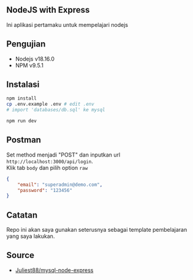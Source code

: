 ## NodeJS with Express
Ini aplikasi pertamaku untuk mempelajari nodejs <br>

## Pengujian
- Nodejs v18.16.0
- NPM v9.5.1

## Instalasi
```sh
npm install
cp .env.example .env # edit .env
# import 'databases/db.sql' ke mysql

npm run dev
```

## Postman
Set method menjadi "POST" dan inputkan url ```http://localhost:3000/api/login```. <br>
Klik tab ```body``` dan pilih option ```raw```
```json
{
    "email": "superadmin@demo.com",
    "password": "123456"
}
```

## Catatan
Repo ini akan saya gunakan seterusnya sebagai template pembelajaran yang saya lakukan. <br>


## Source
- [Juliest88/mysql-node-express](https://github.com/Juliest88/mysql-node-express)